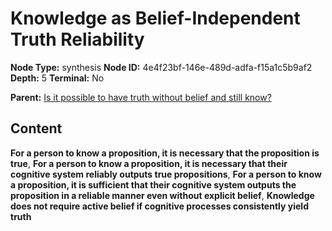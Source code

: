 # Knowledge as Belief-Independent Truth Reliability

**Node Type:** synthesis
**Node ID:** 4e4f23bf-146e-489d-adfa-f15a1c5b9af2
**Depth:** 5
**Terminal:** No

**Parent:** [Is it possible to have truth without belief and still know?](is-it-possible-to-have-truth-without-belief-and-still-know-antithesis-5697c945-d38f-416b-a908-7d180dc1c066.md)

## Content

**For a person to know a proposition, it is necessary that the proposition is true**, **For a person to know a proposition, it is necessary that their cognitive system reliably outputs true propositions**, **For a person to know a proposition, it is sufficient that their cognitive system outputs the proposition in a reliable manner even without explicit belief**, **Knowledge does not require active belief if cognitive processes consistently yield truth**
